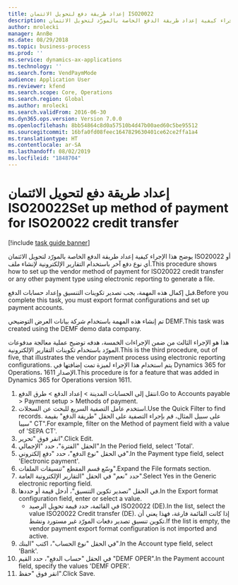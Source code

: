 ```yaml
---
title: إعداد طريقة دفع لتحويل الائتمان ISO20022
description: يوضح هذا الإجراء كيفية إعداد طريقة الدفع الخاصة بالمورّد لتحويل الائتمان ISO20022 أو أي نوع دفع آخر باستخدام التقارير الإلكترونية لإنشاء ملف.
author: mrolecki
manager: AnnBe
ms.date: 08/29/2018
ms.topic: business-process
ms.prod: ''
ms.service: dynamics-ax-applications
ms.technology: ''
ms.search.form: VendPaymMode
audience: Application User
ms.reviewer: kfend
ms.search.scope: Core, Operations
ms.search.region: Global
ms.author: mrolecki
ms.search.validFrom: 2016-06-30
ms.dyn365.ops.version: Version 7.0.0
ms.openlocfilehash: 8bb54864c8d0a57510b4d47b00aed60c5be95512
ms.sourcegitcommit: 16bfa0fd08feec1647829630401ce62ce2ffa1a4
ms.translationtype: HT
ms.contentlocale: ar-SA
ms.lasthandoff: 08/02/2019
ms.locfileid: "1848704"
---
```

# <a name="set-up-method-of-payment-for-iso20022-credit-transfer"></a><span data-ttu-id="310c2-103">إعداد طريقة دفع لتحويل الائتمان ISO20022</span><span class="sxs-lookup"><span data-stu-id="310c2-103">Set up method of payment for ISO20022 credit transfer</span></span>

[!include [task guide banner](../../includes/task-guide-banner.md)]

<span data-ttu-id="310c2-104">يوضح هذا الإجراء كيفية إعداد طريقة الدفع الخاصة بالمورّد لتحويل الائتمان ISO20022 أو أي نوع دفع آخر باستخدام التقارير الإلكترونية لإنشاء ملف.</span><span class="sxs-lookup"><span data-stu-id="310c2-104">This procedure shows how to set up the vendor method of payment for ISO20022 credit transfer or any other payment type using electronic reporting to generate a file.</span></span> 

<span data-ttu-id="310c2-105">قبل إكمال هذه المهمة، يجب تصدير تكوينات التنسيق وإعداد حسابات الدفع.</span><span class="sxs-lookup"><span data-stu-id="310c2-105">Before you complete this task, you must export format configurations and set up payment accounts.</span></span>

<span data-ttu-id="310c2-106">تم إنشاء هذه المهمة باستخدام شركة بيانات العرض التوضيحي DEMF.</span><span class="sxs-lookup"><span data-stu-id="310c2-106">This task was created using the DEMF demo data company.</span></span>

<span data-ttu-id="310c2-107">هذا هو الإجراء الثالث من ضمن الإجراءات الخمسة، هدفه توضيح عملية معالجة مدفوعات المورّد باستخدام تكوينات التقارير الإلكترونية.</span><span class="sxs-lookup"><span data-stu-id="310c2-107">This is the third procedure, out of five, that illustrates the vendor payment process using electronic reporting configurations.</span></span> <span data-ttu-id="310c2-108">يتم استخدام هذا الإجراء لميزة تمت إضافتها في Dynamics 365 for Operations، الإصدار 1611.</span><span class="sxs-lookup"><span data-stu-id="310c2-108">This procedure is for a feature that was added in Dynamics 365 for Operations version 1611.</span></span>

1. <span data-ttu-id="310c2-109">انتقل إلى الحسابات المدينة > إعداد الدفع‬ > طرق الدفع.</span><span class="sxs-lookup"><span data-stu-id="310c2-109">Go to Accounts payable > Payment setup > Methods of payment.</span></span>
2. <span data-ttu-id="310c2-110">استخدم عامل التصفية السريع للبحث عن السجلات.</span><span class="sxs-lookup"><span data-stu-id="310c2-110">Use the Quick Filter to find records.</span></span> <span data-ttu-id="310c2-111">على سبيل المثال، قم بإجراء التصفية على الحقل "طريقة الدفع" بقيمة "سيبا CT".</span><span class="sxs-lookup"><span data-stu-id="310c2-111">For example, filter on the Method of payment field with a value of 'SEPA CT'.</span></span>
3. <span data-ttu-id="310c2-112">انقر فوق "تحرير".</span><span class="sxs-lookup"><span data-stu-id="310c2-112">Click Edit.</span></span>
4. <span data-ttu-id="310c2-113">الحقل "الفترة"، حدد "الإجمالي".</span><span class="sxs-lookup"><span data-stu-id="310c2-113">In the Period field, select 'Total'.</span></span>
5. <span data-ttu-id="310c2-114">في الحقل "نوع الدفع"، حدد "دفع إلكتروني".</span><span class="sxs-lookup"><span data-stu-id="310c2-114">In the Payment type field, select 'Electronic payment'.</span></span>
6. <span data-ttu-id="310c2-115">وسّع قسم المقطع "تنسيقات الملفات".</span><span class="sxs-lookup"><span data-stu-id="310c2-115">Expand the File formats section.</span></span>
7. <span data-ttu-id="310c2-116">حدد "نعم" في الحقل "التقارير الإلكترونية العامة‬".</span><span class="sxs-lookup"><span data-stu-id="310c2-116">Select Yes in the Generic electronic reporting field.</span></span>
8. <span data-ttu-id="310c2-117">في الحقل "تصدير تكوين التنسيق‬"، أدخل قيمة أو حددها.</span><span class="sxs-lookup"><span data-stu-id="310c2-117">In the Export format configuration field, enter or select a value.</span></span>
    * <span data-ttu-id="310c2-118">في القائمة، حدد قيمة تحويل الرصيد ISO20022 (DE).</span><span class="sxs-lookup"><span data-stu-id="310c2-118">In the list, select the value ISO20022 Credit transfer (DE).</span></span> <span data-ttu-id="310c2-119">إذا كانت القائمة فارغة، فهذا يعني أن تكوين تنسيق تصدير دفعات المورّد غير مستورد ونشط.</span><span class="sxs-lookup"><span data-stu-id="310c2-119">If the list is empty, the vendor payment export format configuration is not imported and active.</span></span>  
9. <span data-ttu-id="310c2-120">في الحقل "نوع الحساب"، اكتب "البنك‬".</span><span class="sxs-lookup"><span data-stu-id="310c2-120">In the Account type field, select 'Bank'.</span></span>
10. <span data-ttu-id="310c2-121">في الحقل "حساب الدفع"، حدد القيم "DEMF OPER".</span><span class="sxs-lookup"><span data-stu-id="310c2-121">In the Payment account field, specify the values 'DEMF OPER'.</span></span>
11. <span data-ttu-id="310c2-122">انقر فوق "حفظ".</span><span class="sxs-lookup"><span data-stu-id="310c2-122">Click Save.</span></span>

